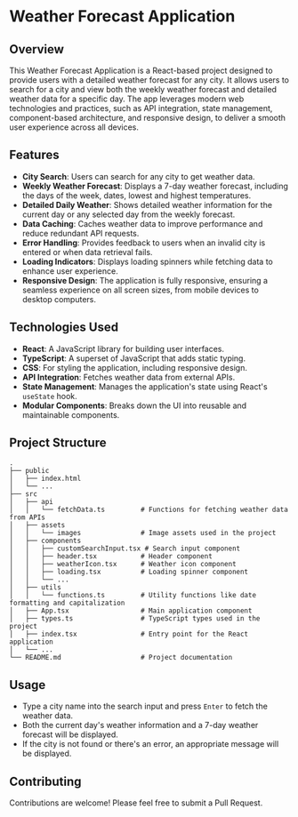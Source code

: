 # Weather Forecast Application

## Overview

This Weather Forecast Application is a React-based project designed to provide users with a detailed weather forecast for any city. It allows users to search for a city and view both the weekly weather forecast and detailed weather data for a specific day. The app leverages modern web technologies and practices, such as API integration, state management, component-based architecture, and responsive design, to deliver a smooth user experience across all devices.

## Features

- **City Search**: Users can search for any city to get weather data.
- **Weekly Weather Forecast**: Displays a 7-day weather forecast, including the days of the week, dates, lowest and highest temperatures.
- **Detailed Daily Weather**: Shows detailed weather information for the current day or any selected day from the weekly forecast.
- **Data Caching**: Caches weather data to improve performance and reduce redundant API requests.
- **Error Handling**: Provides feedback to users when an invalid city is entered or when data retrieval fails.
- **Loading Indicators**: Displays loading spinners while fetching data to enhance user experience.
- **Responsive Design**: The application is fully responsive, ensuring a seamless experience on all screen sizes, from mobile devices to desktop computers.

## Technologies Used

- **React**: A JavaScript library for building user interfaces.
- **TypeScript**: A superset of JavaScript that adds static typing.
- **CSS**: For styling the application, including responsive design.
- **API Integration**: Fetches weather data from external APIs.
- **State Management**: Manages the application's state using React's `useState` hook.
- **Modular Components**: Breaks down the UI into reusable and maintainable components.

## Project Structure

```plaintext
.
├── public
│   ├── index.html
│   └── ...
├── src
│   ├── api
│   │   └── fetchData.ts         # Functions for fetching weather data from APIs
│   ├── assets
│   │   └── images               # Image assets used in the project
│   ├── components
│   │   ├── customSearchInput.tsx # Search input component
│   │   ├── header.tsx           # Header component
│   │   ├── weatherIcon.tsx      # Weather icon component
│   │   ├── loading.tsx          # Loading spinner component
│   │   └── ...
│   ├── utils
│   │   └── functions.ts         # Utility functions like date formatting and capitalization
│   ├── App.tsx                  # Main application component
│   ├── types.ts                 # TypeScript types used in the project
│   ├── index.tsx                # Entry point for the React application
│   └── ...
└── README.md                    # Project documentation
```

## Usage

- Type a city name into the search input and press `Enter` to fetch the weather data.
- Both the current day's weather information and a 7-day weather forecast will be displayed.
- If the city is not found or there's an error, an appropriate message will be displayed.

## Contributing

Contributions are welcome! Please feel free to submit a Pull Request.
